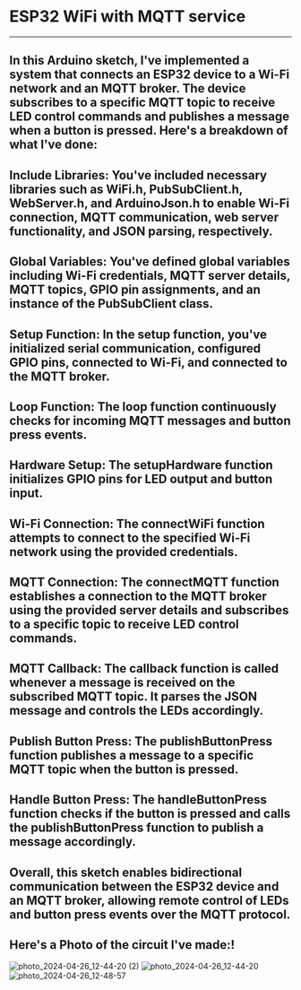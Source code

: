 # ESP32 WiFi with MQTT service

------------------------------------------------
## In this Arduino sketch, I've implemented a system that connects an ESP32 device to a Wi-Fi network and an MQTT broker. The device subscribes to a specific MQTT topic to receive LED control commands and publishes a message when a button is pressed. Here's a breakdown of what I've done:

## Include Libraries: You've included necessary libraries such as WiFi.h, PubSubClient.h, WebServer.h, and ArduinoJson.h to enable Wi-Fi connection, MQTT communication, web server functionality, and JSON parsing, respectively.
## Global Variables: You've defined global variables including Wi-Fi credentials, MQTT server details, MQTT topics, GPIO pin assignments, and an instance of the PubSubClient class.
## Setup Function: In the setup function, you've initialized serial communication, configured GPIO pins, connected to Wi-Fi, and connected to the MQTT broker.
## Loop Function: The loop function continuously checks for incoming MQTT messages and button press events.
## Hardware Setup: The setupHardware function initializes GPIO pins for LED output and button input.
## Wi-Fi Connection: The connectWiFi function attempts to connect to the specified Wi-Fi network using the provided credentials.
## MQTT Connection: The connectMQTT function establishes a connection to the MQTT broker using the provided server details and subscribes to a specific topic to receive LED control commands.
## MQTT Callback: The callback function is called whenever a message is received on the subscribed MQTT topic. It parses the JSON message and controls the LEDs accordingly.
## Publish Button Press: The publishButtonPress function publishes a message to a specific MQTT topic when the button is pressed.
## Handle Button Press: The handleButtonPress function checks if the button is pressed and calls the publishButtonPress function to publish a message accordingly.

## Overall, this sketch enables bidirectional communication between the ESP32 device and an MQTT broker, allowing remote control of LEDs and button press events over the MQTT protocol.

## Here's a Photo of the circuit I've made:!
![photo_2024-04-26_12-44-20 (2)](https://github.com/MukhlisaMirajiboyeva/IoTInternESP32_WIFI_MQTT/assets/167959077/93385573-bd03-4ff2-8c28-9bfaf0e6810b)
![photo_2024-04-26_12-44-20](https://github.com/MukhlisaMirajiboyeva/IoTInternESP32_WIFI_MQTT/assets/167959077/3a8c6c57-ab96-49f4-9e01-6e2868f1091e)
![photo_2024-04-26_12-48-57](https://github.com/MukhlisaMirajiboyeva/IoTInternESP32_WIFI_MQTT/assets/167959077/07d4d2c0-e293-4249-8522-fb9ae16d69ef)
